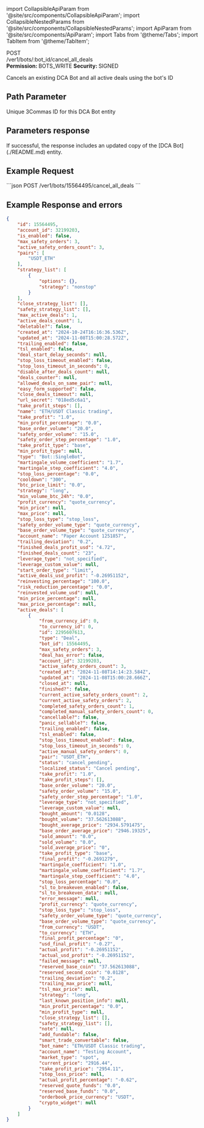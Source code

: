 import CollapsibleApiParam from '@site/src/components/CollapsibleApiParam';
import CollapsibleNestedParams from '@site/src/components/CollapsibleNestedParams';
import ApiParam from '@site/src/components/ApiParam';
import Tabs from '@theme/Tabs';
import TabItem from '@theme/TabItem';

<div className="main-container-endpoint">
    <div className="container-endpoint">
            <div className="container-method-post">
                <span className="endpoint-method">POST</span>
            </div>
              <div className="container-url">
                <span className="endpoint-url">/ver1/bots/:bot_id/cancel_all_deals</span>
           </div>
    </div>
    <div className="container-permission">
        <span className="permission-description"><strong>Permission: </strong>BOTS_WRITE</span>
        <span className="permission-description"><strong>Security: </strong>SIGNED</span>
    </div>
</div>
<p className="p-method-discription">
   Cancels an existing DCA Bot and all active deals using the bot's ID
</p>

<h2> Path Parameter </h2>

<ApiParam name='bot_id' type='integer' id="bot_id" required>
  Unique 3Commas ID for this DCA Bot entity
</ApiParam>

<h2> Parameters response </h2>

<p> 
    If successful, the response includes an updated copy of the [DCA Bot](./README.md) entity.
</p>

<h2> Example Request </h2>

<div style={{ margin: '10px', padding: '10px' }}>
```json
POST /ver1/bots/15564495/cancel_all_deals
```
</div>

<h2> Example Response and errors </h2>

<div style={{ margin: '10px', padding: '10px' }}>
<Tabs>
    <TabItem value="200" label="200 OK" attributes={{className: "green"}}>

```json
{
    "id": 15564495,
    "account_id": 32199203,
    "is_enabled": false,
    "max_safety_orders": 3,
    "active_safety_orders_count": 3,
    "pairs": [
        "USDT_ETH"
    ],
    "strategy_list": [
        {
            "options": {},
            "strategy": "nonstop"
        }
    ],
    "close_strategy_list": [],
    "safety_strategy_list": [],
    "max_active_deals": 1,
    "active_deals_count": 1,
    "deletable?": false,
    "created_at": "2024-10-24T16:16:36.536Z",
    "updated_at": "2024-11-08T15:00:28.572Z",
    "trailing_enabled": false,
    "tsl_enabled": false,
    "deal_start_delay_seconds": null,
    "stop_loss_timeout_enabled": false,
    "stop_loss_timeout_in_seconds": 0,
    "disable_after_deals_count": null,
    "deals_counter": null,
    "allowed_deals_on_same_pair": null,
    "easy_form_supported": false,
    "close_deals_timeout": null,
    "url_secret": "018ed5c6a1",
    "take_profit_steps": [],
    "name": "ETH/USDT Classic trading",
    "take_profit": "1.0",
    "min_profit_percentage": "0.0",
    "base_order_volume": "20.0",
    "safety_order_volume": "15.0",
    "safety_order_step_percentage": "1.0",
    "take_profit_type": "base",
    "min_profit_type": null,
    "type": "Bot::SingleBot",
    "martingale_volume_coefficient": "1.7",
    "martingale_step_coefficient": "4.0",
    "stop_loss_percentage": "0.0",
    "cooldown": "300",
    "btc_price_limit": "0.0",
    "strategy": "long",
    "min_volume_btc_24h": "0.0",
    "profit_currency": "quote_currency",
    "min_price": null,
    "max_price": null,
    "stop_loss_type": "stop_loss",
    "safety_order_volume_type": "quote_currency",
    "base_order_volume_type": "quote_currency",
    "account_name": "Paper Account 1251857",
    "trailing_deviation": "0.2",
    "finished_deals_profit_usd": "4.72",
    "finished_deals_count": "23",
    "leverage_type": "not_specified",
    "leverage_custom_value": null,
    "start_order_type": "limit",
    "active_deals_usd_profit": "-0.26951152",
    "reinvesting_percentage": "100.0",
    "risk_reduction_percentage": "0.0",
    "reinvested_volume_usd": null,
    "min_price_percentage": null,
    "max_price_percentage": null,
    "active_deals": [
        {
            "from_currency_id": 0,
            "to_currency_id": 0,
            "id": 2295607613,
            "type": "Deal",
            "bot_id": 15564495,
            "max_safety_orders": 3,
            "deal_has_error": false,
            "account_id": 32199203,
            "active_safety_orders_count": 3,
            "created_at": "2024-11-08T14:14:23.584Z",
            "updated_at": "2024-11-08T15:00:28.666Z",
            "closed_at": null,
            "finished?": false,
            "current_active_safety_orders_count": 2,
            "current_active_safety_orders": 2,
            "completed_safety_orders_count": 1,
            "completed_manual_safety_orders_count": 0,
            "cancellable?": false,
            "panic_sellable?": false,
            "trailing_enabled": false,
            "tsl_enabled": false,
            "stop_loss_timeout_enabled": false,
            "stop_loss_timeout_in_seconds": 0,
            "active_manual_safety_orders": 0,
            "pair": "USDT_ETH",
            "status": "cancel_pending",
            "localized_status": "Cancel pending",
            "take_profit": "1.0",
            "take_profit_steps": [],
            "base_order_volume": "20.0",
            "safety_order_volume": "15.0",
            "safety_order_step_percentage": "1.0",
            "leverage_type": "not_specified",
            "leverage_custom_value": null,
            "bought_amount": "0.0128",
            "bought_volume": "37.562613088",
            "bought_average_price": "2934.5791475",
            "base_order_average_price": "2946.19325",
            "sold_amount": "0.0",
            "sold_volume": "0.0",
            "sold_average_price": "0",
            "take_profit_type": "base",
            "final_profit": "-0.2691279",
            "martingale_coefficient": "1.0",
            "martingale_volume_coefficient": "1.7",
            "martingale_step_coefficient": "4.0",
            "stop_loss_percentage": "0.0",
            "sl_to_breakeven_enabled": false,
            "sl_to_breakeven_data": null,
            "error_message": null,
            "profit_currency": "quote_currency",
            "stop_loss_type": "stop_loss",
            "safety_order_volume_type": "quote_currency",
            "base_order_volume_type": "quote_currency",
            "from_currency": "USDT",
            "to_currency": "ETH",
            "final_profit_percentage": "0",
            "usd_final_profit": "-0.27",
            "actual_profit": "-0.26951152",
            "actual_usd_profit": "-0.26951152",
            "failed_message": null,
            "reserved_base_coin": "37.562613088",
            "reserved_second_coin": "0.0128",
            "trailing_deviation": "0.2",
            "trailing_max_price": null,
            "tsl_max_price": null,
            "strategy": "long",
            "last_known_position_info": null,
            "min_profit_percentage": "0.0",
            "min_profit_type": null,
            "close_strategy_list": [],
            "safety_strategy_list": [],
            "note": null,
            "add_fundable": false,
            "smart_trade_convertable": false,
            "bot_name": "ETH/USDT Classic trading",
            "account_name": "Testing Account",
            "market_type": "spot",
            "current_price": "2916.44",
            "take_profit_price": "2954.11",
            "stop_loss_price": null,
            "actual_profit_percentage": "-0.62",
            "reserved_quote_funds": "0.0",
            "reserved_base_funds": "0.0",
            "orderbook_price_currency": "USDT",
            "crypto_widget": null
        }
    ]
}
```
</TabItem>
</Tabs>
</div>

